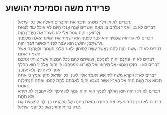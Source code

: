 # פרידת משה וסמיכת יהושוע

> דברים לא א: וַיֵּלֶךְ מֹשֶׁה; וַיְדַבֵּר אֶת הַדְּבָרִים הָאֵלֶּה אֶל כָּל יִשְׂרָאֵל.  
> דברים לא ב: וַיֹּאמֶר אֲלֵהֶם בֶּן מֵאָה וְעֶשְׂרִים שָׁנָה אָנֹכִי הַיּוֹם לֹא אוּכַל עוֹד לָצֵאת וְלָבוֹא; וַיהוָה אָמַר אֵלַי לֹא תַעֲבֹר אֶת הַיַּרְדֵּן הַזֶּה.  
> דברים לא ג: יְהוָה אֱלֹהֶיךָ הוּא עֹבֵר לְפָנֶיךָ הוּא יַשְׁמִיד אֶת הַגּוֹיִם הָאֵלֶּה מִלְּפָנֶיךָ וִירִשְׁתָּם; יְהוֹשֻׁעַ הוּא עֹבֵר לְפָנֶיךָ כַּאֲשֶׁר דִּבֶּר יְהוָה.  
> דברים לא ד: וְעָשָׂה יְהוָה לָהֶם כַּאֲשֶׁר עָשָׂה לְסִיחוֹן וּלְעוֹג מַלְכֵי הָאֱמֹרִי וּלְאַרְצָם אֲשֶׁר הִשְׁמִיד אֹתָם.  
> דברים לא ה: וּנְתָנָם יְהוָה לִפְנֵיכֶם; וַעֲשִׂיתֶם לָהֶם כְּכָל הַמִּצְוָה אֲשֶׁר צִוִּיתִי אֶתְכֶם.  
> דברים לא ו: חִזְקוּ וְאִמְצוּ אַל תִּירְאוּ וְאַל תַּעַרְצוּ מִפְּנֵיהֶם:  כִּי יְהוָה אֱלֹהֶיךָ הוּא הַהֹלֵךְ עִמָּךְ לֹא יַרְפְּךָ וְלֹא יַעַזְבֶךָּ.  
> דברים לא ז: וַיִּקְרָא מֹשֶׁה לִיהוֹשֻׁעַ וַיֹּאמֶר אֵלָיו לְעֵינֵי כָל יִשְׂרָאֵל חֲזַק וֶאֱמָץ כִּי אַתָּה תָּבוֹא אֶת הָעָם הַזֶּה אֶל הָאָרֶץ אֲשֶׁר נִשְׁבַּע יְהוָה לַאֲבֹתָם לָתֵת לָהֶם; וְאַתָּה תַּנְחִילֶנָּה אוֹתָם.  
> דברים לא ח: וַיהוָה הוּא הַהֹלֵךְ לְפָנֶיךָ הוּא יִהְיֶה עִמָּךְ לֹא יַרְפְּךָ וְלֹא יַעַזְבֶךָּ; לֹא תִירָא וְלֹא תֵחָת.  
> דברים לא ט: וַיִּכְתֹּב מֹשֶׁה אֶת הַתּוֹרָה הַזֹּאת וַיִּתְּנָהּ אֶל הַכֹּהֲנִים בְּנֵי לֵוִי הַנֹּשְׂאִים אֶת אֲרוֹן בְּרִית יְהוָה; וְאֶל כָּל זִקְנֵי יִשְׂרָאֵל.  
 

